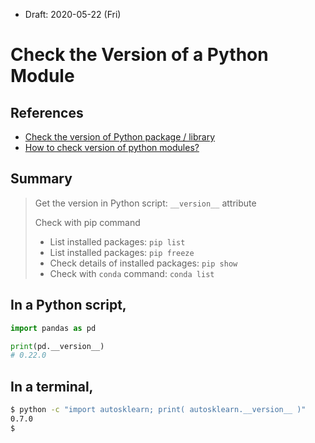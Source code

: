 * Draft: 2020-05-22 (Fri)

# Check the Version of a Python Module

## References

* [Check the version of Python package / library](https://note.nkmk.me/en/python-package-version/)
* [How to check version of python modules?](https://stackoverflow.com/questions/20180543/how-to-check-version-of-python-modules)

## Summary

> Get the version in Python script: `__version__` attribute
>
> Check with pip command
>
> - List installed packages: `pip list`
> - List installed packages: `pip freeze`
> - Check details of installed packages: `pip show`
> - Check with `conda` command: `conda list`

## In a Python script,

```python
import pandas as pd

print(pd.__version__)
# 0.22.0
```

## In a terminal,

```bash
$ python -c "import autosklearn; print( autosklearn.__version__ )"
0.7.0
$
```